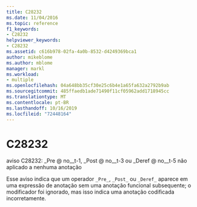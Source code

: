 ```yaml
---
title: C28232
ms.date: 11/04/2016
ms.topic: reference
f1_keywords:
- C28232
helpviewer_keywords:
- C28232
ms.assetid: c616b978-02fa-4a0b-8532-d4249369bca1
author: mikeblome
ms.author: mblome
manager: markl
ms.workload:
- multiple
ms.openlocfilehash: 04a648bb35cf30e25c6b4e1a65fa632a2792b9ab
ms.sourcegitcommit: 485ffaedb1ade71490f11cf05962add1718945cc
ms.translationtype: MT
ms.contentlocale: pt-BR
ms.lasthandoff: 10/16/2019
ms.locfileid: "72448164"
---
```

# <a name="c28232"></a>C28232
aviso C28232: \_Pre @ no__t-1, \_Post @ no__t-3 ou \_Deref @ no__t-5 não aplicado a nenhuma anotação

 Esse aviso indica que um operador `_Pre_`, `_Post_` ou `_Deref_` aparece em uma expressão de anotação sem uma anotação funcional subsequente; o modificador foi ignorado, mas isso indica uma anotação codificada incorretamente.
